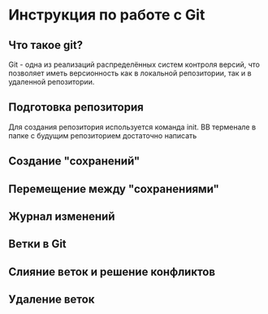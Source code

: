 # Инструкция по работе с Git

## Что такое git?
Git -  одна из реализаций распределённых систем контроля версий, что позволяет иметь версионность как в локальной репозитории, так и в удаленной репозитории.

## Подготовка репозитория
Для создания репозитория используется команда init. ВВ терменале в папке с будущим репозиторием достаточно написать 

## Создание "сохранений"

## Перемещение между "сохранениями"

## Журнал изменений

## Ветки в Git

## Слияние веток и решение конфликтов

## Удаление веток